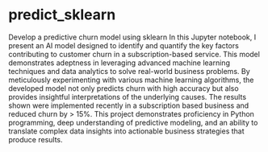 # predict_sklearn
Develop a predictive churn model using sklearn
In this Jupyter notebook, I present an AI model designed to identify and quantify the key factors contributing to customer churn in a subscription-based service. This model demonstrates adeptness in leveraging advanced machine learning techniques and data analytics to solve real-world business problems. By meticulously experimenting with various machine learning algorithms, the developed model not only predicts churn with high accuracy but also provides insightful interpretations of the underlying causes. The results shown were implemented recently in a subscription based business and reduced churn by > 15%. This project demonstrates proficiency in Python programming, deep understanding of predictive modeling, and an ability to translate complex data insights into actionable business strategies that produce results.
